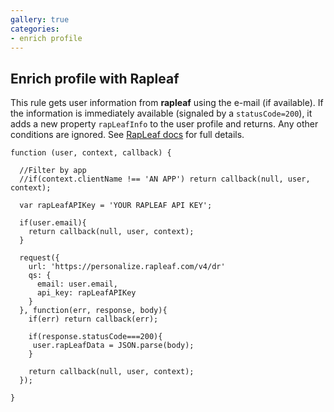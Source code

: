 ```yaml
---
gallery: true
categories:
- enrich profile
---
```

## Enrich profile with Rapleaf

This rule gets user information from __rapleaf__ using the e-mail (if available). If the information is immediately available (signaled by a `statusCode=200`), it adds a new property `rapLeafInfo` to the user profile and returns. Any other conditions are ignored. See [RapLeaf docs](http://www.rapleaf.com/developers/personalization-api/) for full details.

```
function (user, context, callback) {

  //Filter by app
  //if(context.clientName !== 'AN APP') return callback(null, user, context);

  var rapLeafAPIKey = 'YOUR RAPLEAF API KEY';

  if(user.email){
    return callback(null, user, context);
  }

  request({
    url: 'https://personalize.rapleaf.com/v4/dr'
    qs: {
      email: user.email,
      api_key: rapLeafAPIKey
    }
  }, function(err, response, body){
    if(err) return callback(err);

    if(response.statusCode===200){
     user.rapLeafData = JSON.parse(body);
    }

    return callback(null, user, context);
  });

}
```
